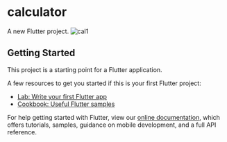 # calculator

A new Flutter project.
![cal1](https://user-images.githubusercontent.com/76803237/128635540-64dc738d-4b85-4258-8944-a14cfb7efc84.png)


## Getting Started

This project is a starting point for a Flutter application.

A few resources to get you started if this is your first Flutter project:

- [Lab: Write your first Flutter app](https://flutter.dev/docs/get-started/codelab)
- [Cookbook: Useful Flutter samples](https://flutter.dev/docs/cookbook)

For help getting started with Flutter, view our
[online documentation](https://flutter.dev/docs), which offers tutorials,
samples, guidance on mobile development, and a full API reference.
